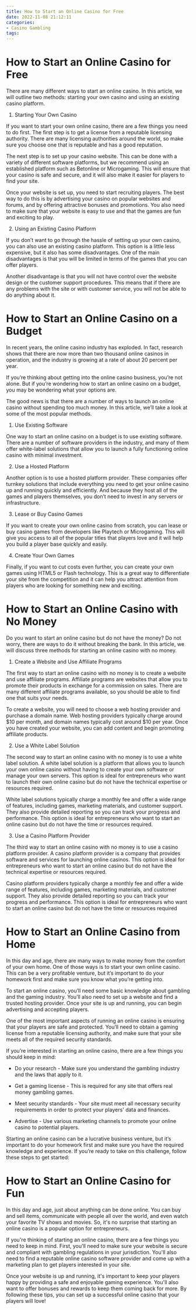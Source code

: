 ```yaml
---
title: How to Start an Online Casino for Free
date: 2022-11-08 21:12:11
categories:
- Casino Gambling
tags:
---
```



#  How to Start an Online Casino for Free

There are many different ways to start an online casino. In this article, we will outline two methods: starting your own casino and using an existing casino platform.

1. Starting Your Own Casino

If you want to start your own online casino, there are a few things you need to do first. The first step is to get a license from a reputable licensing authority. There are many licensing authorities around the world, so make sure you choose one that is reputable and has a good reputation.

The next step is to set up your casino website. This can be done with a variety of different software platforms, but we recommend using an established platform such as Betonline or Microgaming. This will ensure that your casino is safe and secure, and it will also make it easier for players to find your site.

Once your website is set up, you need to start recruiting players. The best way to do this is by advertising your casino on popular websites and forums, and by offering attractive bonuses and promotions. You also need to make sure that your website is easy to use and that the games are fun and exciting to play.

2. Using an Existing Casino Platform

If you don’t want to go through the hassle of setting up your own casino, you can also use an existing casino platform. This option is a little less expensive, but it also has some disadvantages. One of the main disadvantages is that you will be limited in terms of the games that you can offer players.

Another disadvantage is that you will not have control over the website design or the customer support procedures. This means that if there are any problems with the site or with customer service, you will not be able to do anything about it.

#  How to Start an Online Casino on a Budget

In recent years, the online casino industry has exploded. In fact, research shows that there are now more than two thousand online casinos in operation, and the industry is growing at a rate of about 20 percent per year.

If you’re thinking about getting into the online casino business, you’re not alone. But if you’re wondering how to start an online casino on a budget, you may be wondering what your options are.

The good news is that there are a number of ways to launch an online casino without spending too much money. In this article, we’ll take a look at some of the most popular methods.

1. Use Existing Software

One way to start an online casino on a budget is to use existing software. There are a number of software providers in the industry, and many of them offer white-label solutions that allow you to launch a fully functioning online casino with minimal investment.

2. Use a Hosted Platform

Another option is to use a hosted platform provider. These companies offer turnkey solutions that include everything you need to get your online casino up and running quickly and efficiently. And because they host all of the games and players themselves, you don’t need to invest in any servers or infrastructure.

3. Lease or Buy Casino Games

If you want to create your own online casino from scratch, you can lease or buy casino games from developers like Playtech or Microgaming. This will give you access to all of the popular titles that players love and it will help you build a player base quickly and easily.

4. Create Your Own Games

Finally, if you want to cut costs even further, you can create your own games using HTML5 or Flash technology. This is a great way to differentiate your site from the competition and it can help you attract attention from players who are looking for something new and exciting.

#  How to Start an Online Casino with No Money

Do you want to start an online casino but do not have the money? Do not worry, there are ways to do it without breaking the bank. In this article, we will discuss three methods for starting an online casino with no money.

1. Create a Website and Use Affiliate Programs

The first way to start an online casino with no money is to create a website and use affiliate programs. Affiliate programs are websites that allow you to promote their products in exchange for a commission on sales. There are many different affiliate programs available, so you should be able to find one that suits your needs.

To create a website, you will need to choose a web hosting provider and purchase a domain name. Web hosting providers typically charge around $10 per month, and domain names typically cost around $10 per year. Once you have created your website, you can add content and begin promoting affiliate products.

2. Use a White Label Solution

The second way to start an online casino with no money is to use a white label solution. A white label solution is a platform that allows you to launch your own online casino without having to create your own software or manage your own servers. This option is ideal for entrepreneurs who want to launch their own online casino but do not have the technical expertise or resources required.

White label solutions typically charge a monthly fee and offer a wide range of features, including games, marketing materials, and customer support. They also provide detailed reporting so you can track your progress and performance. This option is ideal for entrepreneurs who want to start an online casino but do not have the time or resources required.

3. Use a Casino Platform Provider

The third way to start an online casino with no money is to use a casino platform provider. A casino platform provider is a company that provides software and services for launching online casinos. This option is ideal for entrepreneurs who want to start an online casino but do not have the technical expertise or resources required.

Casino platform providers typically charge a monthly fee and offer a wide range of features, including games, marketing materials, and customer support. They also provide detailed reporting so you can track your progress and performance. This option is ideal for entrepreneurs who want to start an online casino but do not have the time or resources required

#  How to Start an Online Casino from Home

In this day and age, there are many ways to make money from the comfort of your own home. One of those ways is to start your own online casino. This can be a very profitable venture, but it’s important to do your homework first and make sure you know what you’re getting into.

To start an online casino, you’ll need some basic knowledge about gambling and the gaming industry. You’ll also need to set up a website and find a trusted hosting provider. Once your site is up and running, you can begin advertising and accepting players.

One of the most important aspects of running an online casino is ensuring that your players are safe and protected. You’ll need to obtain a gaming license from a reputable licensing authority, and make sure that your site meets all of the required security standards.

If you’re interested in starting an online casino, there are a few things you should keep in mind:

- Do your research - Make sure you understand the gambling industry and the laws that apply to it.

- Get a gaming license - This is required for any site that offers real money gambling games.

- Meet security standards - Your site must meet all necessary security requirements in order to protect your players' data and finances.

- Advertise - Use various marketing channels to promote your online casino to potential players.

Starting an online casino can be a lucrative business venture, but it’s important to do your homework first and make sure you have the required knowledge and experience. If you’re ready to take on this challenge, follow these steps to get started:



#  How to Start an Online Casino for Fun

In this day and age, just about anything can be done online. You can buy and sell items, communicate with people all over the world, and even watch your favorite TV shows and movies. So, it's no surprise that starting an online casino is a popular option for entrepreneurs.

If you're thinking of starting an online casino, there are a few things you need to keep in mind. First, you'll need to make sure your website is secure and compliant with gambling regulations in your jurisdiction. You'll also need to find a reputable online casino software provider and come up with a marketing plan to get players interested in your site.

Once your website is up and running, it's important to keep your players happy by providing a safe and enjoyable gaming experience. You'll also want to offer bonuses and rewards to keep them coming back for more. By following these tips, you can set up a successful online casino that your players will love!
